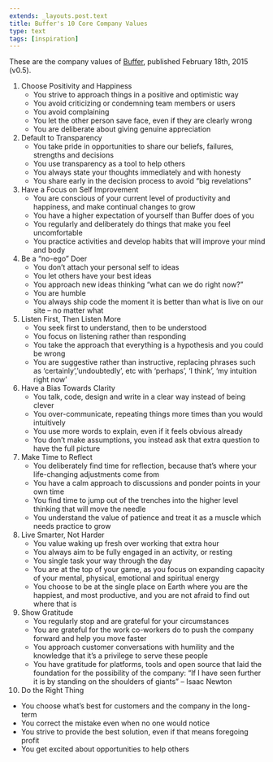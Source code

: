 ```yaml
---
extends: _layouts.post.text
title: Buffer's 10 Core Company Values
type: text
tags: [inspiration]
---
```


These are the company values of [Buffer](https://buffer.com/), published February 18th, 2015 (v0.5).

1. Choose Positivity and Happiness
   - You strive to approach things in a positive and optimistic way
   - You avoid criticizing or condemning team members or users
   - You avoid complaining
   - You let the other person save face, even if they are clearly wrong
   - You are deliberate about giving genuine appreciation
2. Default to Transparency
   - You take pride in opportunities to share our beliefs, failures, strengths and decisions
   - You use transparency as a tool to help others
   - You always state your thoughts immediately and with honesty
   - You share early in the decision process to avoid “big revelations”
3. Have a Focus on Self Improvement
   - You are conscious of your current level of productivity and happiness, and make continual changes to grow
   - You have a higher expectation of yourself than Buffer does of you
   - You regularly and deliberately do things that make you feel uncomfortable
   - You practice activities and develop habits that will improve your mind and body
4. Be a “no-ego” Doer
   - You don’t attach your personal self to ideas
   - You let others have your best ideas
   - You approach new ideas thinking “what can we do right now?”
   - You are humble
   - You always ship code the moment it is better than what is live on our site – no matter what
5. Listen First, Then Listen More
   - You seek first to understand, then to be understood
   - You focus on listening rather than responding
   - You take the approach that everything is a hypothesis and you could be wrong
   - You are suggestive rather than instructive, replacing phrases such as ‘certainly’,’undoubtedly’, etc with ‘perhaps’, ‘I think’, ‘my intuition right now’
6. Have a Bias Towards Clarity
   - You talk, code, design and write in a clear way instead of being clever
   - You over-communicate, repeating things more times than you would intuitively
   - You use more words to explain, even if it feels obvious already
   - You don’t make assumptions, you instead ask that extra question to have the full picture
7. Make Time to Reflect
   - You deliberately find time for reflection, because that’s where your life-changing adjustments come from
   - You have a calm approach to discussions and ponder points in your own time
   - You find time to jump out of the trenches into the higher level thinking that will move the needle
   - You understand the value of patience and treat it as a muscle which needs practice to grow
8. Live Smarter, Not Harder
   - You value waking up fresh over working that extra hour
   - You always aim to be fully engaged in an activity, or resting
   - You single task your way through the day
   - You are at the top of your game, as you focus on expanding capacity of your mental, physical, emotional and spiritual energy
   - You choose to be at the single place on Earth where you are the happiest, and most productive, and you are not afraid to find out where that is
9. Show Gratitude
   - You regularly stop and are grateful for your circumstances
   - You are grateful for the work co-workers do to push the company forward and help you move faster
   - You approach customer conversations with humility and the knowledge that it’s a privilege to serve these people
   - You have gratitude for platforms, tools and open source that laid the foundation for the possibility of the company: “If I have seen further it is by standing on the shoulders of giants” – Isaac Newton
10. Do the Right Thing
   - You choose what’s best for customers and the company in the long-term
   - You correct the mistake even when no one would notice
   - You strive to provide the best solution, even if that means foregoing profit
   - You get excited about opportunities to help others